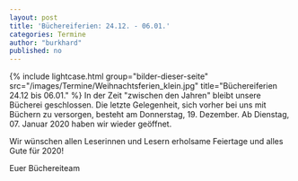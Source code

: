 ```yaml
---
layout: post
title: 'Büchereiferien: 24.12. - 06.01.'
categories: Termine
author: "burkhard"
published: no
---
```

{% include lightcase.html group="bilder-dieser-seite"
      src="/images/Termine/Weihnachtsferien_klein.jpg" 
      title="Büchereiferien 24.12 bis 06.01." %}
In der Zeit "zwischen den Jahren" bleibt unsere Bücherei geschlossen. Die letzte Gelegenheit, sich vorher bei uns mit Büchern zu versorgen, besteht am Donnerstag, 19. Dezember. Ab Dienstag, 07. Januar 2020 haben wir wieder geöffnet.

Wir wünschen allen Leserinnen und Lesern erholsame Feiertage und alles Gute für 2020!

Euer Büchereiteam
